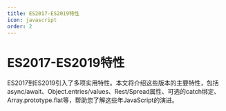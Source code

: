 ```yaml
---
title: ES2017-ES2019特性
icon: javascript
order: 2
---
```


# ES2017-ES2019特性

ES2017到ES2019引入了多项实用特性。本文将介绍这些版本的主要特性，包括async/await、Object.entries/values、Rest/Spread属性、可选的catch绑定、Array.prototype.flat等，帮助您了解这些年JavaScript的演进。

